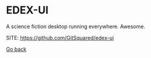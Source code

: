 # EDEX-UI
 
 A science fiction desktop running everywhere. Awesome.
 
 SITE: https://github.com/GitSquared/edex-ui

 [Go back](https://portable-linux-apps.github.io/apps.html)
